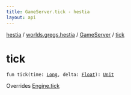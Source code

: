 ```yaml
---
title: GameServer.tick - hestia
layout: api
---
```


<div class='api-docs-breadcrumbs'><a href="../../index.html">hestia</a> / <a href="../index.html">worlds.gregs.hestia</a> / <a href="index.html">GameServer</a> / <a href="./tick.html">tick</a></div>

# tick

<div class="signature"><code><span class="keyword">fun </span><span class="identifier">tick</span><span class="symbol">(</span><span class="parameterName" id="worlds.gregs.hestia.GameServer$tick(kotlin.Long, kotlin.Float)/time">time</span><span class="symbol">:</span>&nbsp;<a href="https://kotlinlang.org/api/latest/jvm/stdlib/kotlin/-long/index.html"><span class="identifier">Long</span></a><span class="symbol">, </span><span class="parameterName" id="worlds.gregs.hestia.GameServer$tick(kotlin.Long, kotlin.Float)/delta">delta</span><span class="symbol">:</span>&nbsp;<a href="https://kotlinlang.org/api/latest/jvm/stdlib/kotlin/-float/index.html"><span class="identifier">Float</span></a><span class="symbol">)</span><span class="symbol">: </span><a href="https://kotlinlang.org/api/latest/jvm/stdlib/kotlin/-unit/index.html"><span class="identifier">Unit</span></a></code></div>

Overrides <a href="../../worlds.gregs.hestia.game/-engine/tick.html">Engine.tick</a>

